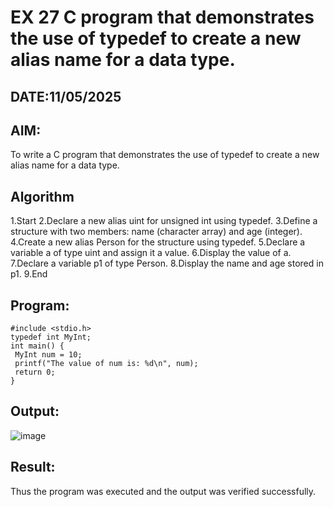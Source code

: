 # EX 27 C program that demonstrates the use of typedef to create a new alias name for a data type.
## DATE:11/05/2025
## AIM:
To write a C program that demonstrates the use of typedef to create a new alias name for a data type.

## Algorithm
1.Start
2.Declare a new alias uint for unsigned int using typedef.
3.Define a structure with two members: name (character array) and age (integer).
4.Create a new alias Person for the structure using typedef.
5.Declare a variable a of type uint and assign it a value.
6.Display the value of a.
7.Declare a variable p1 of type Person.
8.Display the name and age stored in p1.
9.End
## Program:
```
#include <stdio.h>
typedef int MyInt;
int main() {
 MyInt num = 10;
 printf("The value of num is: %d\n", num);
 return 0;
}
```

## Output:

![image](https://github.com/user-attachments/assets/97eb97e2-3739-4c0f-9f7f-f0ff63ff62b0)


## Result:
Thus the program was executed and the output was verified successfully.
